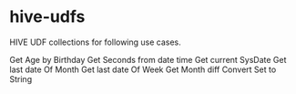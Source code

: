 hive-udfs
=========

HIVE UDF collections for following use cases.

Get Age by Birthday
Get Seconds from date time 
Get current SysDate
Get last date Of Month
Get last date Of Week
Get Month diff
Convert Set to String
